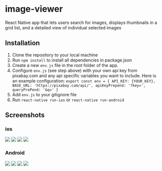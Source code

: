 # image-viewer
React Native app that lets users search for images, displays thumbnails in a grid list, and a detailed view of individual selected images

## Installation
1. Clone the repository to your local machine
2. Run `npm install` to install all dependencies in package.json
3. Create a new `env.js` file in the root folder of the app.
4. Configure `env.js` (see step above) with your own api key from pixabay.com and any api specific variables you want to include. Here is an example configuration:
   `export const env = {
    API_KEY: {YOUR_KEY},
    BASE_URL: 'https://pixabay.com/api/',
    apiKeyPrepend: '?key=',
    queryPrePend: '&q='
  }`
 5. Add `env.js` to your gitignore file
 6. Run `react-native run-ios` or `react-native run-android`
 
 ## Screenshots
 ### ios
 ![](/screenshots/ios/ios-1.png)
 ![](/screenshots/ios/ios-2.png)
 ![](/screenshots/ios/ios-3.png)
 ![](/screenshots/ios/ios-4.png)

 ### Android
 ![](/screenshots/Android/android-1.png)
 ![](/screenshots/Android/android-2.png)
 ![](/screenshots/Android/android-3.png)
 ![](/screenshots/Android/android-4.png)

